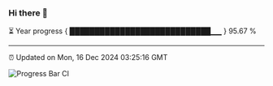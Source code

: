 ### Hi there 👋

⏳ Year progress { ████████████████████████████▁▁ } 95.67 %

---

⏰ Updated on Mon, 16 Dec 2024 03:25:16 GMT

![Progress Bar CI](https://github.com/IshwaranRudhara/GIT-ACTION/workflows/Progress%20Bar%20CI/badge.svg)
